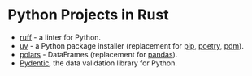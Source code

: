 # Python Projects in Rust

* [ruff](https://github.com/astral-sh/ruff) - a linter for Python.
* [uv](https://github.com/astral-sh/uv) - a Python package installer (replacement for [pip](https://pip.pypa.io/), [poetry](https://python-poetry.org/), [pdm](https://github.com/pdm-project/pdm)).
* [polars](https://pola.rs/) - DataFrames (replacement for [pandas](https://pandas.pydata.org/)).
* [Pydentic](https://docs.pydantic.dev/), the data validation library for Python.


